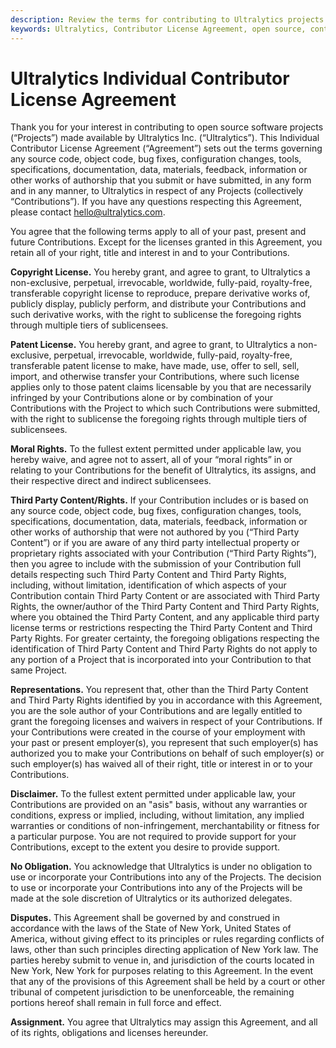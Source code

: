 ```yaml
---
description: Review the terms for contributing to Ultralytics projects. Learn about copyright, patent licenses, and moral rights for your contributions.
keywords: Ultralytics, Contributor License Agreement, open source, contributions, copyright license, patent license, moral rights
---
```


# Ultralytics Individual Contributor License Agreement

Thank you for your interest in contributing to open source software projects (“Projects”) made available by Ultralytics Inc. (“Ultralytics”). This Individual Contributor License Agreement (“Agreement”) sets out the terms governing any source code, object code, bug fixes, configuration changes, tools, specifications, documentation, data, materials, feedback, information or other works of authorship that you submit or have submitted, in any form and in any manner, to Ultralytics in respect of any Projects (collectively “Contributions”). If you have any questions respecting this Agreement, please contact hello@ultralytics.com.

You agree that the following terms apply to all of your past, present and future Contributions. Except for the licenses granted in this Agreement, you retain all of your right, title and interest in and to your Contributions.

**Copyright License.** You hereby grant, and agree to grant, to Ultralytics a non-exclusive, perpetual, irrevocable, worldwide, fully-paid, royalty-free, transferable copyright license to reproduce, prepare derivative works of, publicly display, publicly perform, and distribute your Contributions and such derivative works, with the right to sublicense the foregoing rights through multiple tiers of sublicensees.

**Patent License.** You hereby grant, and agree to grant, to Ultralytics a non-exclusive, perpetual, irrevocable, worldwide, fully-paid, royalty-free, transferable patent license to make, have made, use, offer to sell, sell, import, and otherwise transfer your Contributions, where such license applies only to those patent claims licensable by you that are necessarily infringed by your Contributions alone or by combination of your Contributions with the Project to which such Contributions were submitted, with the right to sublicense the foregoing rights through multiple tiers of sublicensees.

**Moral Rights.** To the fullest extent permitted under applicable law, you hereby waive, and agree not to assert, all of your “moral rights” in or relating to your Contributions for the benefit of Ultralytics, its assigns, and their respective direct and indirect sublicensees.

**Third Party Content/Rights.** If your Contribution includes or is based on any source code, object code, bug fixes, configuration changes, tools, specifications, documentation, data, materials, feedback, information or other works of authorship that were not authored by you (“Third Party Content”) or if you are aware of any third party intellectual property or proprietary rights associated with your Contribution (“Third Party Rights”), then you agree to include with the submission of your Contribution full details respecting such Third Party Content and Third Party Rights, including, without limitation, identification of which aspects of your Contribution contain Third Party Content or are associated with Third Party Rights, the owner/author of the Third Party Content and Third Party Rights, where you obtained the Third Party Content, and any applicable third party license terms or restrictions respecting the Third Party Content and Third Party Rights. For greater certainty, the foregoing obligations respecting the identification of Third Party Content and Third Party Rights do not apply to any portion of a Project that is incorporated into your Contribution to that same Project.

**Representations.** You represent that, other than the Third Party Content and Third Party Rights identified by you in accordance with this Agreement, you are the sole author of your Contributions and are legally entitled to grant the foregoing licenses and waivers in respect of your Contributions. If your Contributions were created in the course of your employment with your past or present employer(s), you represent that such employer(s) has authorized you to make your Contributions on behalf of such employer(s) or such employer(s) has waived all of their right, title or interest in or to your Contributions.

**Disclaimer.** To the fullest extent permitted under applicable law, your Contributions are provided on an "asis" basis, without any warranties or conditions, express or implied, including, without limitation, any implied warranties or conditions of non-infringement, merchantability or fitness for a particular purpose. You are not required to provide support for your Contributions, except to the extent you desire to provide support.

**No Obligation.** You acknowledge that Ultralytics is under no obligation to use or incorporate your Contributions into any of the Projects. The decision to use or incorporate your Contributions into any of the Projects will be made at the sole discretion of Ultralytics or its authorized delegates.

**Disputes.** This Agreement shall be governed by and construed in accordance with the laws of the State of New York, United States of America, without giving effect to its principles or rules regarding conflicts of laws, other than such principles directing application of New York law. The parties hereby submit to venue in, and jurisdiction of the courts located in New York, New York for purposes relating to this Agreement. In the event that any of the provisions of this Agreement shall be held by a court or other tribunal of competent jurisdiction to be unenforceable, the remaining portions hereof shall remain in full force and effect.

**Assignment.** You agree that Ultralytics may assign this Agreement, and all of its rights, obligations and licenses hereunder.
